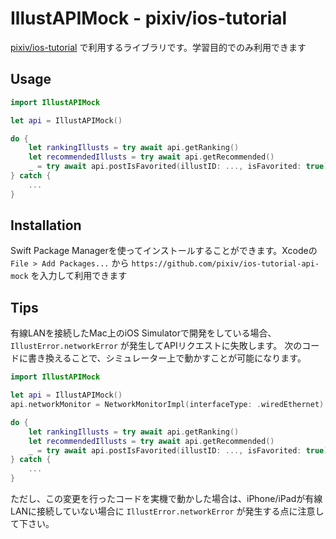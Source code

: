 # IllustAPIMock - pixiv/ios-tutorial

[pixiv/ios-tutorial](https://github.com/pixiv/ios-tutorial) で利用するライブラリです。学習目的でのみ利用できます

## Usage

```swift
import IllustAPIMock

let api = IllustAPIMock()

do {
    let rankingIllusts = try await api.getRanking()
    let recommendedIllusts = try await api.getRecommended()
    _ = try await api.postIsFavorited(illustID: ..., isFavorited: true)
} catch {
    ...
}
```

## Installation
Swift Package Managerを使ってインストールすることができます。Xcodeの `File > Add Packages...` から `https://github.com/pixiv/ios-tutorial-api-mock` を入力して利用できます

## Tips
有線LANを接続したMac上のiOS Simulatorで開発をしている場合、 `IllustError.networkError` が発生してAPIリクエストに失敗します。
次のコードに書き換えることで、シミュレーター上で動かすことが可能になります。

```swift
import IllustAPIMock

let api = IllustAPIMock()
api.networkMonitor = NetworkMonitorImpl(interfaceType: .wiredEthernet) // この行を追加

do {
    let rankingIllusts = try await api.getRanking()
    let recommendedIllusts = try await api.getRecommended()
    _ = try await api.postIsFavorited(illustID: ..., isFavorited: true)
} catch {
    ...
}
```

ただし、この変更を行ったコードを実機で動かした場合は、iPhone/iPadが有線LANに接続していない場合に `IllustError.networkError` が発生する点に注意して下さい。
